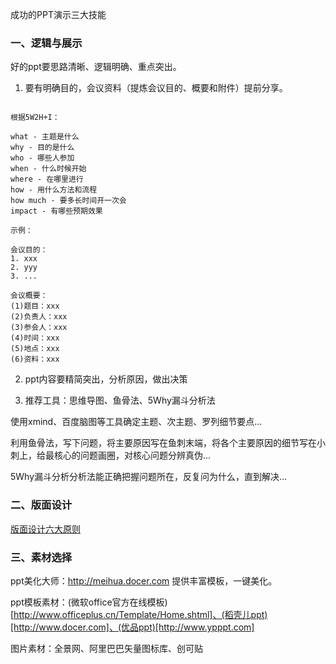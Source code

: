 成功的PPT演示三大技能

### 一、逻辑与展示

好的ppt要思路清晰、逻辑明确、重点突出。

1. 要有明确目的，会议资料（提炼会议目的、概要和附件）提前分享。

```

根据5W2H+I：

what - 主题是什么
why - 目的是什么
who - 哪些人参加
when - 什么时候开始
where - 在哪里进行
how - 用什么方法和流程
how much - 要多长时间开一次会
impact - 有哪些预期效果

示例：

会议目的：
1. xxx
2. yyy
3. ...

会议概要：
(1)题目：xxx
(2)负责人：xxx
(3)参会人：xxx
(4)时间：xxx
(5)地点：xxx
(6)资料：xxx

```

2. ppt内容要精简突出，分析原因，做出决策

3. 推荐工具：思维导图、鱼骨法、5Why漏斗分析法

使用xmind、百度脑图等工具确定主题、次主题、罗列细节要点...

利用鱼骨法，写下问题，将主要原因写在鱼刺末端，将各个主要原因的细节写在小刺上，给最核心的问题画圈，对核心问题分辨真伪...

5Why漏斗分析分析法能正确把握问题所在，反复问为什么，直到解决...

### 二、版面设计

[版面设计六大原则](https://github.com/hoanFir/JingYing/blob/master/%E6%88%90%E5%8A%9F%E7%9A%84PPT%E6%BC%94%E7%A4%BA%E7%89%88%E9%9D%A2%E8%AE%BE%E8%AE%A1%E5%85%AD%E5%A4%A7%E5%8E%9F%E5%88%99.md)

### 三、素材选择

ppt美化大师：http://meihua.docer.com 提供丰富模板，一键美化。

ppt模板素材：(微软office官方在线模板)[http://www.officeplus.cn/Template/Home.shtml]、(稻壳儿ppt)[http://www.docer.com]、(优品ppt)[http://www.ypppt.com]

图片素材：全景网、阿里巴巴矢量图标库、创可贴
